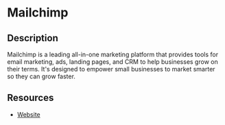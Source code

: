 # Mailchimp

## Description

Mailchimp is a leading all-in-one marketing platform that provides tools for email marketing, ads, landing pages, and CRM to help businesses grow on their terms. It's designed to empower small businesses to market smarter so they can grow faster.

## Resources

- [Website](mailchimp.com)
